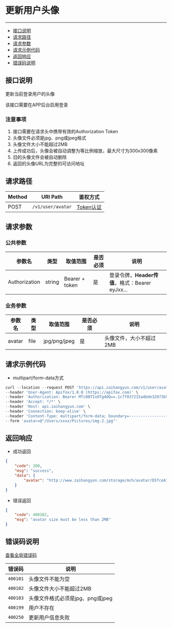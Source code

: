 # 更新用户头像

---
- [接口说明](#section-1)
- [请求路径](#section-2)
- [请求参数](#section-3)
- [请求示例代码](#section-4)
- [返回响应](#section-5)
- [错误码说明](#section-6)

<a name="section-1"></a>
## 接口说明

更新当前登录用户的头像

该接口需要在APP后台启用登录

### 注意事项

1. 接口需要在请求头中携带有效的Authorization Token
2. 头像文件必须是jpg、png或jpeg格式
3. 头像文件大小不能超过2MB
4. 上传成功后，头像会被自动调整为等比例缩放，最大尺寸为300x300像素
5. 旧的头像文件会被自动删除
6. 返回的头像URL为完整的可访问地址

<a name="section-2"></a>
## 请求路径

| Method | URI Path | 鉴权方式 |
| -- | -- | -- |
| POST | `/v1/user/avatar` | [Token认证](/{{route}}/{{version}}/intro#section-4) |

<a name="section-3"></a>
## 请求参数

### 公共参数
| 参数名 | 类型 | 取值范围 | 是否必须 | 说明 |
| -- | -- | -- | -- | -- |
| Authorization | string | Bearer + token | 是 | 登录令牌，**Header传值**，格式：Bearer eyJxx... |

### 业务参数

| 参数名 | 类型 | 取值范围 | 是否必须 | 说明 |
| -- | -- | -- | -- | -- |
| avatar | file | jpg/png/jpeg | 是 | 头像文件，大小不超过2MB |

<a name="section-4"></a>
## 请求示例代码

- multipart/form-data方式

```javascript
curl --location --request POST 'https://api.zaihangyun.com/v1/user/avatar' \
--header 'User-Agent: Apifox/1.0.0 (https://apifox.com)' \
--header 'Authorization: Bearer MTc0NTIxOTg4OQ==.1c7f037215a4bde32073b5abf1c8a6c4.RDVmY2VBMXNWdG1hTVkxRi4yLjE4NTcyNDgzMjQ=' \
--header 'Accept: */*' \
--header 'Host: api.zaihangyun.com' \
--header 'Connection: keep-alive' \
--header 'Content-Type: multipart/form-data; boundary=--------------------------727991052611410691319631' \
--form 'avatar=@"/Users/xxxx/Pictures/img-2.jpg"'
```

<a name="section-5"></a>
## 返回响应

- 成功返回

```json
{
    "code": 200,
    "msg": "success",
    "data": {
        "avatar": "http://www.zaihangyun.com/storage/mch/avatar/D5fceA1sxxxmaMY1F/1851248324/03d62725bc91xxx07f9115092160a8cb.jpg"
    }
}
```

- 错误返回

```json
{
    "code": 400102,
    "msg": "avatar size must be less than 2MB"
}
```


<a name="section-6"></a>
## 错误码说明

[查看全局错误码](/{{route}}/{{version}}/code#section-2)

| 错误码 | 说明 |
| -- | -- |
| `400101` | 头像文件不能为空 |
| `400102` | 头像文件大小不能超过2MB |
| `400103` | 头像文件格式必须是jpg、png或jpeg |
| `400199` | 用户不存在 |
| `400250` | 更新用户信息失败 |